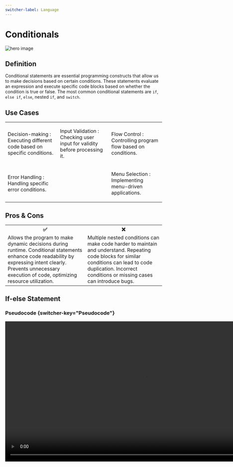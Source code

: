 ```yaml
---
switcher-label: Language
---
```


[//]: # (<show-structure for="chapter,procedure" depth="2"/>)

# Conditionals

<img src="https://files.realpython.com/media/t.78f3bacaa261.png" alt="hero image"/>

## Definition

<note>

Conditional statements are essential programming constructs that allow us to make decisions based on certain conditions. These statements evaluate an expression and execute specific code blocks based on whether the condition is true or false. The most common conditional statements are `if`, `else if`, `else`, nested `if`, and `switch`.

</note>

## Use Cases

<table style="none">
<tr>
<td>

Decision-making
: Executing different code based on specific conditions.

</td>
<td>

Input Validation
: Checking user input for validity before processing it.

</td>
<td>

Flow Control
: Controlling program flow based on conditions.

</td>
</tr>
<tr>
<td>

Error Handling
: Handling specific error conditions.

</td>
<td>



</td>
<td>

Menu Selection
: Implementing menu-driven applications.

</td>
</tr>

</table>



## Pros & Cons

<table>
<tr>
<th>✅</th>
<th>❌</th>
</tr>
<tr>
<td>
<deflist collapsible="true">
    <def title="Improved Control" collapsible="true" default-state="collapsed">
        Allows the program to make dynamic decisions during runtime.
    </def>
    <def title="Readable Code" collapsible="true" default-state="collapsed">
        Conditional statements enhance code readability by expressing intent clearly.
    </def>
    <def title="Saves Resources" collapsible="true" default-state="collapsed">
        Prevents unnecessary execution of code, optimizing resource utilization.
    </def>
</deflist>
</td>
<td>
<deflist collapsible="true">
    <def title="Complexity" collapsible="true" default-state="collapsed">
        Multiple nested conditions can make code harder to maintain and understand.
    </def>
    <def title="Code Duplication" collapsible="true" default-state="collapsed">
        Repeating code blocks for similar conditions can lead to code duplication.
    </def>
    <def title="Potential Bugs" collapsible="true" default-state="collapsed">
        Incorrect conditions or missing cases can introduce bugs.
    </def>
</deflist>
</td>
</tr>
</table>


## If-else Statement

### Pseudocode {switcher-key="Pseudocode"}

<video src="https://youtu.be/osuzDDlBmRI?feature=shared" preview-src="if-else-statement-syntax.png" width="900"/>

Sample code

```text
if some condition is met, do something
if not met, do something else
```

### C++ {switcher-key="C++"}

<video src="https://youtu.be/TOx3tPJircc?feature=shared" preview-src="if-else-statement-syntax.png" width="900"/>

Sample code

``` c++
#include <iostream>
using namespace std;

int main() {
    int exam_score;
    int passing_threshold = 60;

    cout << "Enter your exam score: ";
    cin >> exam_score;

    if (exam_score >= passing_threshold) {
        cout << "Congratulations! You passed the exam." << endl;
    } else {
        cout << "Unfortunately, you did not pass the exam. Please try again." << endl;
    }

    return 0;
}
```

### Python {switcher-key="Python"}

<video src="https://youtu.be/NkVSSMt-h3Y?feature=shared" preview-src="if-else-statement-syntax.png" width="900"/>

Sample code

``` python
passing_threshold = 60

exam_score = int(input("Enter your exam score: "))

if exam_score >= passing_threshold:
    print("Congratulations! You passed the exam.")
else:
    print("Unfortunately, you did not pass the exam. Please try again.")
```

### Java {switcher-key="Java"}

<video src="https://youtu.be/P6ivQ3QRq0I?feature=shared" preview-src="if-else-statement-syntax.png" width="900"/>

Sample code

``` java
import java.util.Scanner;

public class Main {
    public static void main(String[] args) {
        Scanner scanner = new Scanner(System.in);
        int passing_threshold = 60;

        System.out.print("Enter your exam score: ");
        int exam_score = scanner.nextInt();

        if (exam_score >= passing_threshold) {
            System.out.println("Congratulations! You passed the exam.");
        } else {
            System.out.println("Unfortunately, you did not pass the exam. Please try again.");
        }
    }
}
```

### Rust {switcher-key="Rust"}

<video src="https://youtu.be/MOa7ulhNYc0?feature=shared" preview-src="if-else-statement-syntax.png" width="900"/>

Sample code

``` rust
use std::io;

fn main() {
    let passing_threshold = 60;

    println!("Enter your exam score: ");
    let mut input = String::new();
    io::stdin().read_line(&mut input).expect("Failed to read line");
    let exam_score: i32 = input.trim().parse().expect("Please enter a valid number");

    if exam_score >= passing_threshold {
        println!("Congratulations! You passed the exam.");
    } else {
        println!("Unfortunately, you did not pass the exam. Please try again.");
    }
}
```

### Golang {switcher-key="Golang"}

<video src="https://youtu.be/Hjqjff490B8?feature=shared" preview-src="if-else-statement-syntax.png" width="900"/>

Sample code

``` go
package main

import (
    "fmt"
)

func main() {
    var passing_threshold int = 60
    var exam_score int

    fmt.Print("Enter your exam score: ")
    fmt.Scan(&exam_score)

    if exam_score >= passing_threshold {
        fmt.Println("Congratulations! You passed the exam.")
    } else {
        fmt.Println("Unfortunately, you did not pass the exam. Please try again.")
    }
}
```

### Output : Sample Output

<deflist collapsible="true" default-state="collapsed">
<def title="All Languages">

We prompt the user to enter their exam score and compare it with the `passing_threshold` value of `60`. If the `exam_score` is greater than or equal to `60`, the program outputs a success message indicating that the student passed the exam. Otherwise, it prints a message stating that the student did not pass and should try again.

Assume the user enters `75` as input for all the examples.

Since the input `75` is greater than the passing threshold of `60`, the output is:

<br/>

``` bash
Congratulations! You passed the exam.
```

</def>
</deflist>



## Switch / Match Statement

### Pseudocode {switcher-key="Pseudocode"}

<video src="https://youtu.be/osuzDDlBmRI?feature=shared" preview-src="switch-statement-syntax.png" width="900"/>

```text
condition to be met
    case (validation condition 1)
        // do something
    case (validation condition 2)
        // do something
    case (validation condition ...)
        // do something
    default
        // do this when no other conditions are met
```

### C++ {switcher-key="C++"}

<video src="https://youtu.be/TOx3tPJircc?feature=shared" preview-src="switch-statement-syntax.png" width="900"/>

``` c++
#include <iostream>
using namespace std;

int main() {
    int day_number;

    cout << "Enter a day number (1 to 7): ";
    cin >> day_number;

    switch (day_number) {
        case 1:
            cout << "Sunday" << endl;
            break;
        case 2:
            cout << "Monday" << endl;
            break;
        case 3:
            cout << "Tuesday" << endl;
            break;
        case 4:
            cout << "Wednesday" << endl;
            break;
        case 5:
            cout << "Thursday" << endl;
            break;
        case 6:
            cout << "Friday" << endl;
            break;
        case 7:
            cout << "Saturday" << endl;
            break;
        default:
            cout << "Invalid day number. Please enter a number between 1 and 7." << endl;
            break;
    }

    return 0;
}
```

### Python {switcher-key="Python"}

<video src="https://youtu.be/NkVSSMt-h3Y?feature=shared" preview-src="switch-statement-syntax.png" width="900"/>

[//]: # (``` python)

[//]: # ()
[//]: # (```)

### Java {switcher-key="Java"}

<video src="https://youtu.be/P6ivQ3QRq0I?feature=shared" preview-src="switch-statement-syntax.png" width="900"/>

``` java
import java.util.Scanner;

public class Main {
    public static void main(String[] args) {
        Scanner scanner = new Scanner(System.in);
        int day_number;

        System.out.print("Enter a day number (1 to 7): ");
        day_number = scanner.nextInt();

        switch (day_number) {
            case 1:
                System.out.println("Sunday");
                break;
            case 2:
                System.out.println("Monday");
                break;
            case 3:
                System.out.println("Tuesday");
                break;
            case 4:
                System.out.println("Wednesday");
                break;
            case 5:
                System.out.println("Thursday");
                break;
            case 6:
                System.out.println("Friday");
                break;
            case 7:
                System.out.println("Saturday");
                break;
            default:
                System.out.println("Invalid day number. Please enter a number between 1 and 7.");
                break;
        }
    }
}
```

### Rust {switcher-key="Rust"}

<video src="https://youtu.be/MOa7ulhNYc0?feature=shared" preview-src="switch-statement-syntax.png" width="900"/>

``` rust
use std::io;

fn main() {
    let mut day_number = String::new();

    println!("Enter a day number (1 to 7): ");
    io::stdin().read_line(&mut day_number).expect("Failed to read line");
    let day_number: i32 = day_number.trim().parse().expect("Please enter a valid number");

    match day_number {
        1 => println!("Sunday"),
        2 => println!("Monday"),
        3 => println!("Tuesday"),
        4 => println!("Wednesday"),
        5 => println!("Thursday"),
        6 => println!("Friday"),
        7 => println!("Saturday"),
        _ => println!("Invalid day number. Please enter a number between 1 and 7."),
    }
}
```

### Golang {switcher-key="Golang"}

<video src="https://youtu.be/Hjqjff490B8?feature=shared" preview-src="switch-statement-syntax.png" width="900"/>

``` go
package main

import (
    "fmt"
)

func main() {
    var day_number int

    fmt.Print("Enter a day number (1 to 7): ")
    fmt.Scan(&day_number)

    switch day_number {
    case 1:
        fmt.Println("Sunday")
    case 2:
        fmt.Println("Monday")
    case 3:
        fmt.Println("Tuesday")
    case 4:
        fmt.Println("Wednesday")
    case 5:
        fmt.Println("Thursday")
    case 6:
        fmt.Println("Friday")
    case 7:
        fmt.Println("Saturday")
    default:
        fmt.Println("Invalid day number. Please enter a number between 1 and 7.")
    }
}
```

### Switch / Match : Sample Output

<deflist collapsible="true" default-state="collapsed">
<def title="All Languages">

We take a user input for the day_number and use a switch statement (or if-elif statements in Python) to display the 
corresponding day of the week. Assuming the user input is `3`, the output for each program is:

<br/>

``` bash
Tuesday
```
</def>
</deflist>





